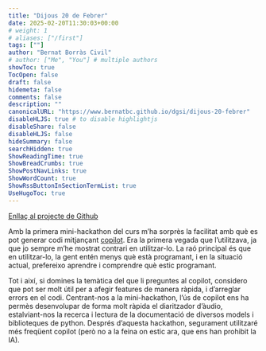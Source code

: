 ```yaml
---
title: "Dijous 20 de Febrer"
date: 2025-02-20T11:30:03+00:00
# weight: 1
# aliases: ["/first"]
tags: [""]
author: "Bernat Borràs Civil"
# author: ["Me", "You"] # multiple authors
showToc: true
TocOpen: false
draft: false
hidemeta: false
comments: false
description: ""
canonicalURL: "https://www.bernatbc.github.io/dgsi/dijous-20-febrer"
disableHLJS: true # to disable highlightjs
disableShare: false
disableHLJS: false
hideSummary: false
searchHidden: true
ShowReadingTime: true
ShowBreadCrumbs: true
ShowPostNavLinks: true
ShowWordCount: true
ShowRssButtonInSectionTermList: true
UseHugoToc: true
---
```


[Enllaç al projecte de Github](https://github.com/DGSI-UPC/Subtitle-Generator)

Amb la primera mini-hackathon del curs m’ha sorprès la facilitat amb què es pot generar codi mitjançant [copilot](https://github.com/features/copilot). Era la primera vegada que l’utilitzava, ja que jo sempre m’he mostrat contrari en utilitzar-lo. La raó principal és que en utilitzar-lo, la gent entén menys què està programant, i en la situació actual, prefereixo aprendre i comprendre què estic programant. 

Tot i així, si domines la temàtica del que li preguntes al copilot, considero que pot ser molt útil per a afegir features de manera ràpida, i d’arreglar errors en el codi. Centrant-nos a la mini-hackathon, l’ús de copilot ens ha permès desenvolupar de forma molt ràpida el diaritzador d’àudio, estalviant-nos la recerca i lectura de la documentació de diversos models i biblioteques de python. Després d’aquesta hackathon, segurament utilitzaré més freqüent copilot (però no a la feina on estic ara, que ens han prohibit la IA).